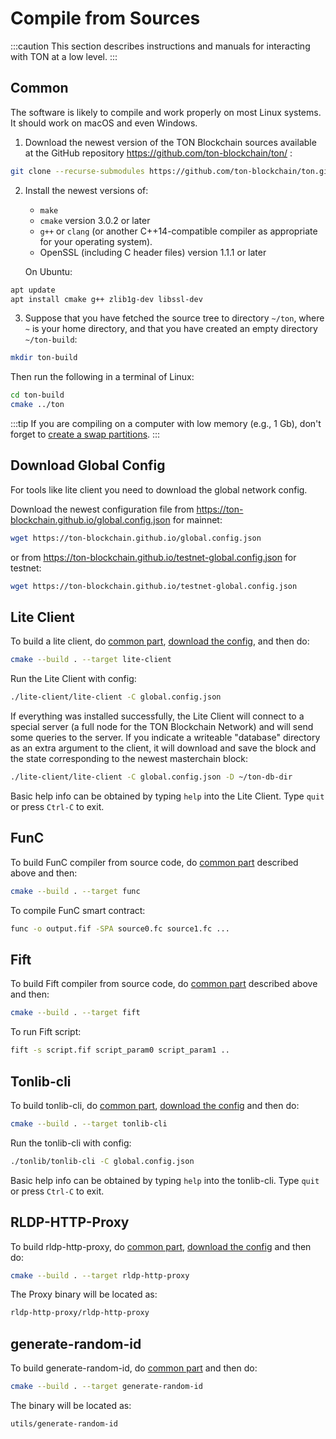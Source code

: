 # Compile from Sources

:::caution
This section describes instructions and manuals for interacting with TON at a low level.
:::

## Common

The software is likely to compile and work properly on most Linux systems. It should work on macOS and even Windows.

1) Download the newest version of the TON Blockchain sources available at the GitHub repository https://github.com/ton-blockchain/ton/ :

```bash
git clone --recurse-submodules https://github.com/ton-blockchain/ton.git
```

2) Install the newest versions of:
   - `make`
   - `cmake` version 3.0.2 or later
   - `g++` or `clang` (or another C++14-compatible compiler as appropriate for your operating system).
   - OpenSSL (including C header files) version 1.1.1 or later

   On Ubuntu:

```bash
apt update
apt install cmake g++ zlib1g-dev libssl-dev
```


3) Suppose that you have fetched the source tree to directory `~/ton`, where `~` is your home directory, and that you have created an empty directory `~/ton-build`:

```bash
mkdir ton-build
```

   Then run the following in a terminal of Linux:

```bash
cd ton-build
cmake ../ton
```

:::tip
If you are compiling on a computer with low memory (e.g., 1 Gb), don't forget to [create a swap partitions](/develop/howto/compile-swap).
:::

## Download Global Config

For tools like lite client you need to download the global network config.

Download the newest configuration file from https://ton-blockchain.github.io/global.config.json for mainnet:

```bash
wget https://ton-blockchain.github.io/global.config.json
```

or from https://ton-blockchain.github.io/testnet-global.config.json for testnet:

```bash
wget https://ton-blockchain.github.io/testnet-global.config.json
```

## Lite Client

To build a lite client, do [common part](/develop/howto/compile#common), [download the config](/develop/howto/compile#download-global-config), and then do:

```bash
cmake --build . --target lite-client
```

Run the Lite Client with config:

```bash
./lite-client/lite-client -C global.config.json
```

If everything was installed successfully, the Lite Client will connect to a special server (a full node for the TON Blockchain Network) and will send some queries to the server.
If you indicate a writeable "database" directory as an extra argument to the client, it will download and save the block and the state corresponding to the newest masterchain block:

```bash
./lite-client/lite-client -C global.config.json -D ~/ton-db-dir
```

Basic help info can be obtained by typing `help` into the Lite Client. Type `quit` or press `Ctrl-C` to exit.


## FunC

To build FunC compiler from source code, do [common part](/develop/howto/compile#common) described above and then:

```bash
cmake --build . --target func
```

To compile FunC smart contract:

```bash
func -o output.fif -SPA source0.fc source1.fc ...
```

## Fift

To build Fift compiler from source code, do [common part](/develop/howto/compile#common) described above and then:

```bash
cmake --build . --target fift
```

To run Fift script:

```bash
fift -s script.fif script_param0 script_param1 ..
```

## Tonlib-cli

To build tonlib-cli, do [common part](/develop/howto/compile#common), [download the config](/develop/howto/compile#download-global-config) and then do:

```bash
cmake --build . --target tonlib-cli
```

Run the tonlib-cli with config:

```bash
./tonlib/tonlib-cli -C global.config.json
```

Basic help info can be obtained by typing `help` into the tonlib-cli. Type `quit` or press `Ctrl-C` to exit.

## RLDP-HTTP-Proxy

To build rldp-http-proxy, do [common part](/develop/howto/compile#common), [download the config](/develop/howto/compile#download-global-config) and then do:

```bash
cmake --build . --target rldp-http-proxy
```

The Proxy binary will be located as:

```bash
rldp-http-proxy/rldp-http-proxy
```

## generate-random-id

To build generate-random-id, do [common part](/develop/howto/compile#common) and then do:

```bash
cmake --build . --target generate-random-id
```

The binary will be located as:

```bash
utils/generate-random-id
```